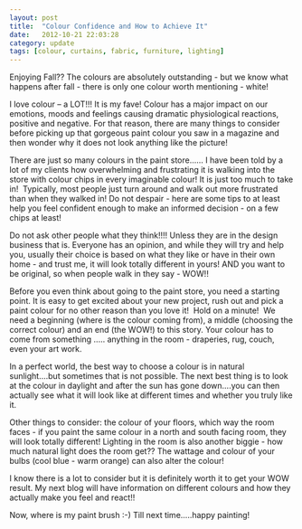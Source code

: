 ```yaml
---
layout: post
title:  "Colour Confidence and How to Achieve It"
date:   2012-10-21 22:03:28
category: update
tags: [colour, curtains, fabric, furniture, lighting]
---
```


Enjoying Fall?? The colours are absolutely outstanding - but we know what happens after fall - there is only one colour worth mentioning - white!

I love colour – a LOT!!! It is my fave! Colour has a major impact on our emotions, moods and feelings causing dramatic physiological reactions, positive and negative. For that reason, there are many things to consider before picking up that gorgeous paint colour you saw in a magazine and then wonder why it does not look anything like the picture!

There are just so many colours in the paint store...... I have been told by a lot of my clients how overwhelming and frustrating it is walking into the store with colour chips in every imaginable colour! It is just too much to take in!  Typically, most people just turn around and walk out more frustrated than when they walked in! Do not despair - here are some tips to at least help you feel confident enough to make an informed decision - on a few chips at least!

Do not ask other people what they think!!!! Unless they are in the design business that is. Everyone has an opinion, and while they will try and help you, usually their choice is based on what they like or have in their own home - and trust me, it will look totally different in yours! AND you want to be original, so when people walk in they say - WOW!!

Before you even think about going to the paint store, you need a starting point. It is easy to get excited about your new project, rush out and pick a paint colour for no other reason than you love it!  Hold on a minute!  We need a beginning (where is the colour coming from), a middle (choosing the correct colour) and an end (the WOW!) to this story. Your colour has to come from something ..... anything in the room - draperies, rug, couch, even your art work.

In a perfect world, the best way to choose a colour is in natural sunlight....but sometimes that is not possible. The next best thing is to look at the colour in daylight and after the sun has gone down....you can then actually see what it will look like at different times and whether you truly like it. 

Other things to consider: the colour of your floors, which way the room faces - if you paint the same colour in a north and south facing room, they will look totally different! Lighting in the room is also another biggie - how much natural light does the room get?? The wattage and colour of your bulbs (cool blue - warm orange) can also alter the colour!

I know there is a lot to consider but it is definitely worth it to get your WOW result. My next blog will have information on different colours and how they actually make you feel and react!!

Now, where is my paint brush :-)  Till next time.....happy painting!
